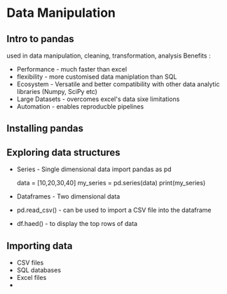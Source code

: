 # Data Manipulation

## Intro to pandas
used in data manipulation, cleaning, transformation, analysis
Benefits :
- Performance - much faster than excel
- flexibility - more customised data maniplation than SQL
- Ecosystem - Versatile and better compatibility with other data analytic libraries (Numpy, SciPy etc)
- Large Datasets - overcomes excel's data sixe limitations
- Automation - enables reproducble pipelines

## Installing pandas
## Exploring data structures

- Series - Single dimensional data
import pandas as pd

  data = [10,20,30,40]
  my_series = pd.series(data)
  print(my_series)

- Dataframes - Two dimensional data
- pd.read_csv() - can be used to import a CSV file into the dataframe
- df.haed() - to display the top rows of data

## Importing data
 - CSV files
 - SQL databases
 - Excel files
 - 
